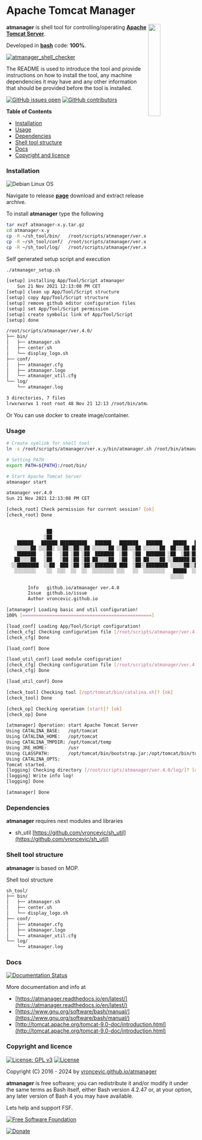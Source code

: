 # Apache Tomcat Manager

<img align="right" src="https://raw.githubusercontent.com/vroncevic/atmanager/dev/docs/atmanager_logo.png" width="25%">

**atmanager** is shell tool for controlling/operating **[Apache Tomcat Server](http://tomcat.apache.org/index.html)**.

Developed in **[bash](https://en.wikipedia.org/wiki/Bash_(Unix_shell))** code: **100%**.

[![atmanager_shell_checker](https://github.com/vroncevic/atmanager/actions/workflows/atmanager_shell_checker.yml/badge.svg)](https://github.com/vroncevic/atmanager/actions/workflows/atmanager_shell_checker.yml)

The README is used to introduce the tool and provide instructions on
how to install the tool, any machine dependencies it may have and any
other information that should be provided before the tool is installed.

[![GitHub issues open](https://img.shields.io/github/issues/vroncevic/atmanager.svg)](https://github.com/vroncevic/atmanager/issues) [![GitHub contributors](https://img.shields.io/github/contributors/vroncevic/atmanager.svg)](https://github.com/vroncevic/atmanager/graphs/contributors)

<!-- START doctoc generated TOC please keep comment here to allow auto update -->
<!-- DON'T EDIT THIS SECTION, INSTEAD RE-RUN doctoc TO UPDATE -->
**Table of Contents**

- [Installation](#installation)
- [Usage](#usage)
- [Dependencies](#dependencies)
- [Shell tool structure](#shell-tool-structure)
- [Docs](#docs)
- [Copyright and licence](#copyright-and-licence)

<!-- END doctoc generated TOC please keep comment here to allow auto update -->

### Installation

![Debian Linux OS](https://raw.githubusercontent.com/vroncevic/atmanager/dev/docs/debtux.png)

Navigate to release **[page](https://github.com/vroncevic/atmanager/releases)** download and extract release archive.

To install **atmanager** type the following

```bash
tar xvzf atmanager-x.y.tar.gz
cd atmanager-x.y
cp -R ~/sh_tool/bin/   /root/scripts/atmanager/ver.x.y/
cp -R ~/sh_tool/conf/  /root/scripts/atmanager/ver.x.y/
cp -R ~/sh_tool/log/   /root/scripts/atmanager/ver.x.y/
```

Self generated setup script and execution

```bash
./atmanager_setup.sh 

[setup] installing App/Tool/Script atmanager
	Sun 21 Nov 2021 12:13:08 PM CET
[setup] clean up App/Tool/Script structure
[setup] copy App/Tool/Script structure
[setup] remove github editor configuration files
[setup] set App/Tool/Script permission
[setup] create symbolic link of App/Tool/Script
[setup] done

/root/scripts/atmanager/ver.4.0/
├── bin/
│   ├── atmanager.sh
│   ├── center.sh
│   └── display_logo.sh
├── conf/
│   ├── atmanager.cfg
│   ├── atmanager.logo
│   └── atmanager_util.cfg
└── log/
    └── atmanager.log

3 directories, 7 files
lrwxrwxrwx 1 root root 48 Nov 21 12:13 /root/bin/atmanager -> /root/scripts/atmanager/ver.4.0/bin/atmanager.sh
```

Or You can use docker to create image/container.

### Usage

```bash
# Create symlink for shell tool
ln -s /root/scripts/atmanager/ver.x.y/bin/atmanager.sh /root/bin/atmanager

# Setting PATH
export PATH=${PATH}:/root/bin/

# Start Apache Tomcat Server
atmanager start

atmanager ver.4.0
Sun 21 Nov 2021 12:13:08 PM CET

[check_root] Check permission for current session? [ok]
[check_root] Done

                                                                                     
               ██                                                                    
              ░██                                                                    
    ██████   ██████ ██████████   ██████   ███████   ██████    █████   █████  ██████  
   ░░░░░░██ ░░░██░ ░░██░░██░░██ ░░░░░░██ ░░██░░░██ ░░░░░░██  ██░░░██ ██░░░██░░██░░█  
    ███████   ░██   ░██ ░██ ░██  ███████  ░██  ░██  ███████ ░██  ░██░███████ ░██ ░   
   ██░░░░██   ░██   ░██ ░██ ░██ ██░░░░██  ░██  ░██ ██░░░░██ ░░██████░██░░░░  ░██     
  ░░████████  ░░██  ███ ░██ ░██░░████████ ███  ░██░░████████ ░░░░░██░░██████░███     
   ░░░░░░░░    ░░  ░░░  ░░  ░░  ░░░░░░░░ ░░░   ░░  ░░░░░░░░   █████  ░░░░░░ ░░░      
                                                             ░░░░░                   
	                                                       
		Info   github.io/atmanager ver.4.0 
		Issue  github.io/issue
		Author vroncevic.github.io

[atmanager] Loading basic and util configuration!
100% [================================================]

[load_conf] Loading App/Tool/Script configuration!
[check_cfg] Checking configuration file [/root/scripts/atmanager/ver.4.0/conf/atmanager.cfg] [ok]
[check_cfg] Done

[load_conf] Done

[load_util_conf] Load module configuration!
[check_cfg] Checking configuration file [/root/scripts/atmanager/ver.4.0/conf/atmanager_util.cfg] [ok]
[check_cfg] Done

[load_util_conf] Done

[check_tool] Checking tool [/opt/tomcat/bin/catalina.sh]? [ok]
[check_tool] Done

[check_op] Checking operation [start]? [ok]
[check_op] Done

[atmanager] Operation: start Apache Tomcat Server
Using CATALINA_BASE:   /opt/tomcat
Using CATALINA_HOME:   /opt/tomcat
Using CATALINA_TMPDIR: /opt/tomcat/temp
Using JRE_HOME:        /usr
Using CLASSPATH:       /opt/tomcat/bin/bootstrap.jar:/opt/tomcat/bin/tomcat-juli.jar
Using CATALINA_OPTS:   
Tomcat started.
[logging] Checking directory [/root/scripts/atmanager/ver.4.0/log/]? [ok]
[logging] Write info log!
[logging] Done

[atmanager] Done
```

### Dependencies

**atmanager** requires next modules and libraries
* sh_util [https://github.com/vroncevic/sh_util](https://github.com/vroncevic/sh_util)

### Shell tool structure

**atmanager** is based on MOP.

Shell tool structure

```bash
sh_tool/
├── bin/
│   ├── atmanager.sh
│   ├── center.sh
│   └── display_logo.sh
├── conf/
│   ├── atmanager.cfg
│   ├── atmanager.logo
│   └── atmanager_util.cfg
└── log/
    └── atmanager.log
```

### Docs

[![Documentation Status](https://readthedocs.org/projects/atmanager/badge/?version=latest)](https://atmanager.readthedocs.io/projects/atmanager/en/latest/?badge=latest)

More documentation and info at
* [https://atmanager.readthedocs.io/en/latest/](https://atmanager.readthedocs.io/en/latest/)
* [https://www.gnu.org/software/bash/manual/](https://www.gnu.org/software/bash/manual/)
* [http://tomcat.apache.org/tomcat-9.0-doc/introduction.html](http://tomcat.apache.org/tomcat-9.0-doc/introduction.html)

### Copyright and licence

[![License: GPL v3](https://img.shields.io/badge/License-GPLv3-blue.svg)](https://www.gnu.org/licenses/gpl-3.0) [![License](https://img.shields.io/badge/License-Apache%202.0-blue.svg)](https://opensource.org/licenses/Apache-2.0)

Copyright (C) 2016 - 2024 by [vroncevic.github.io/atmanager](https://vroncevic.github.io/atmanager)

**atmanager** is free software; you can redistribute it and/or modify
it under the same terms as Bash itself, either Bash version 4.2.47 or,
at your option, any later version of Bash 4 you may have available.

Lets help and support FSF.

[![Free Software Foundation](https://raw.githubusercontent.com/vroncevic/atmanager/dev/docs/fsf-logo_1.png)](https://my.fsf.org/)

[![Donate](https://www.paypalobjects.com/en_US/i/btn/btn_donateCC_LG.gif)](https://my.fsf.org/donate/)
